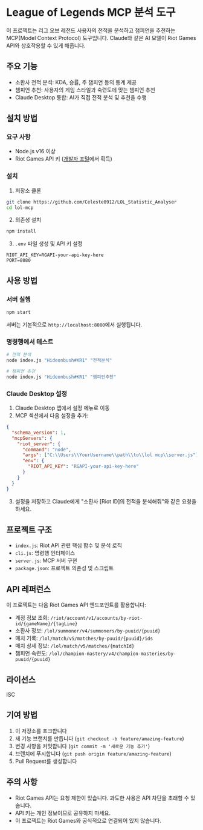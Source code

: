 # League of Legends MCP 분석 도구

이 프로젝트는 리그 오브 레전드 사용자의 전적을 분석하고 챔피언을 추천하는 MCP(Model Context Protocol) 도구입니다. Claude와 같은 AI 모델이 Riot Games API와 상호작용할 수 있게 해줍니다.

## 주요 기능

- 소환사 전적 분석: KDA, 승률, 주 챔피언 등의 통계 제공
- 챔피언 추천: 사용자의 게임 스타일과 숙련도에 맞는 챔피언 추천
- Claude Desktop 통합: AI가 직접 전적 분석 및 추천을 수행

## 설치 방법

### 요구 사항

- Node.js v16 이상
- Riot Games API 키 ([개발자 포털](https://developer.riotgames.com/)에서 획득)

### 설치

1. 저장소 클론
```bash
git clone https://github.com/Celeste0912/LOL_Statistic_Analyser
cd lol-mcp
```

2. 의존성 설치
```bash
npm install
```

3. `.env` 파일 생성 및 API 키 설정
```
RIOT_API_KEY=RGAPI-your-api-key-here
PORT=8080
```

## 사용 방법

### 서버 실행

```bash
npm start
```

서버는 기본적으로 `http://localhost:8080`에서 실행됩니다.

### 명령행에서 테스트

```bash
# 전적 분석
node index.js "Hideonbush#KR1" "전적분석"

# 챔피언 추천
node index.js "Hideonbush#KR1" "챔피언추천"
```

### Claude Desktop 설정

1. Claude Desktop 앱에서 설정 메뉴로 이동
2. MCP 섹션에서 다음 설정을 추가:

```json
{
  "schema_version": 1,
  "mcpServers": {
    "riot_server": {
      "command": "node",
      "args": ["C:\\Users\\YourUsername\\path\\to\\lol mcp\\server.js"],
      "env": {
        "RIOT_API_KEY": "RGAPI-your-api-key-here"
      }
    }
  }
}
```

3. 설정을 저장하고 Claude에게 "소환사 [Riot ID]의 전적을 분석해줘"와 같은 요청을 하세요.

## 프로젝트 구조

- `index.js`: Riot API 관련 핵심 함수 및 분석 로직
- `cli.js`: 명령행 인터페이스
- `server.js`: MCP 서버 구현
- `package.json`: 프로젝트 의존성 및 스크립트

## API 레퍼런스

이 프로젝트는 다음 Riot Games API 엔드포인트를 활용합니다:

- 계정 정보 조회: `/riot/account/v1/accounts/by-riot-id/{gameName}/{tagLine}`
- 소환사 정보: `/lol/summoner/v4/summoners/by-puuid/{puuid}`
- 매치 기록: `/lol/match/v5/matches/by-puuid/{puuid}/ids`
- 매치 상세 정보: `/lol/match/v5/matches/{matchId}`
- 챔피언 숙련도: `/lol/champion-mastery/v4/champion-masteries/by-puuid/{puuid}`

## 라이선스

ISC

## 기여 방법

1. 이 저장소를 포크합니다
2. 새 기능 브랜치를 만듭니다 (`git checkout -b feature/amazing-feature`)
3. 변경 사항을 커밋합니다 (`git commit -m '새로운 기능 추가'`)
4. 브랜치에 푸시합니다 (`git push origin feature/amazing-feature`)
5. Pull Request를 생성합니다

## 주의 사항

- Riot Games API는 요청 제한이 있습니다. 과도한 사용은 API 차단을 초래할 수 있습니다.
- API 키는 개인 정보이므로 공유하지 마세요.
- 이 프로젝트는 Riot Games와 공식적으로 연결되어 있지 않습니다.